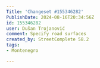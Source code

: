 ```yaml
---
Title: 'Changeset #155346282'
PublishDate: 2024-08-16T20:34:56Z
id: 155346282
user: Dušan Trojanović
comment: Specify road surfaces
created_by: StreetComplete 58.2
tags:
- Montenegro

---
```

